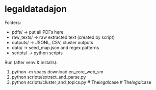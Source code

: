 # legaldatadajon

Folders:
- pdfs/        -> put all PDFs here
- raw_texts/   -> raw extracted text (created by script)
- outputs/     -> JSONL, CSV, cluster outputs
- data/        -> seed_map.json and regex patterns
- scripts/     -> python scripts

Run (after venv & installs):
1. python -m spacy download en_core_web_sm
2. python scripts/extract_and_parse.py
3. python scripts/cluster_and_topics.py
#   T h e _ l e g a l _ c a s e  
 #   T h e _ l e g a l _ c a s e  
 